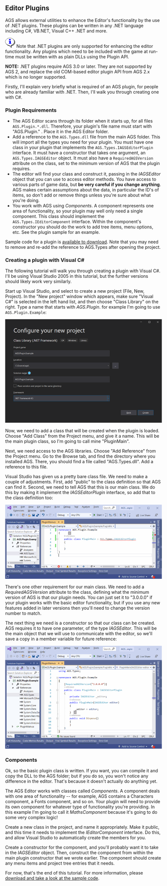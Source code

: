 ## Editor Plugins

AGS allows external utilities to enhance the Editor's functionality by the use of .NET plugins. These plugins can be written in any .NET language including C#, VB.NET, Visual C++ .NET and more.

![Note](images/icon_info.png) Note that .NET plugins are only supported for enhancing the editor functionality. Any plugins which need to be included with the game at run-time must be written with as plain DLLs using the Plugin API.

**NOTE:** .NET plugins require AGS 3.0 or later. They are not supported by AGS 2, and replace the old COM-based editor plugin API from AGS 2.x which is no longer supported.

Firstly, I'll explain very briefly what is required of an AGS plugin, for people who are already familiar with .NET. Then, I'll walk you through creating one with C#.

### Plugin Requirements

* The AGS Editor scans through its folder when it starts up, for all files `AGS.Plugin.*.dll`. Therefore, your plugin's file name must start with "AGS.Plugin." . Place it in the AGS Editor folder.
* Add a reference to the `AGS.Types.dll` file from the main AGS folder. This will import all the types you need for your plugin.
You must have one class in your plugin that implements the `AGS.Types.IAGSEditorPlugin` interface. It must have a constructor that takes one argument, an `AGS.Types.IAGSEditor` object. It must also have a `RequiredAGSVersion` attribute on the class, set to the minimum version of AGS that the plugin requires.
* The editor will find your class and construct it, passing in the *IAGSEditor* object that you can use to access editor methods. You have access to various parts of game data, but **be very careful if you change anything**. AGS makes certain assumptions about the data, in particular the ID's of items, so don't add or remove things unless you're sure about what you're doing.
* You work with AGS using *Components*. A component represents one area of functionality, so your plugin may well only need a single component. This class should implement the `AGS.Types.IEditorComponent` interface. Within the component's constructor you should do the work to add tree items, menu options, etc. See the plugin sample for an example.

Sample code for a plugin is [available to download](https://www.adventuregamestudio.co.uk/AGS.Plugin.Sample.zip). Note that you may need to remove and re-add the reference to AGS.Types after opening the project.

### Creating a plugin with Visual C#

The following tutorial will walk you through creating a plugin with Visual C#. I'll be using Visual Studio 2005 in this tutorial, but the further versions should likely work very similarly.

Start up Visual Studio, and select to create a new project (File, New, Project). In the "New project" window which appears, make sure "Visual C#" is selected in the left hand list, and then choose "Class Library" on the right. Type a name that starts with *AGS.Plugin*. for example I'm going to use `AGS.Plugin.Example`:

_![Creating a new Class Library project](images/netplug1.png)_

Now, we need to add a class that will be created when the plugin is loaded. Choose "Add Class" from the Project menu, and give it a name. This will be the main plugin class, so I'm going to call mine "PluginMain".

Next, we need access to the AGS libraries. Choose "Add Reference" from the Project menu. Go to the Browse tab, and find the directory where you installed AGS. There, you should find a file called "AGS.Types.dll". Add a reference to this file.

Visual Studio has given us a pretty bare class file. We need to make a couple of adjustments. First, add "public" to the class definition so that AGS can find it. Second, we need to tell AGS that this is our main class. We do this by making it implement the *IAGSEditorPlugin* interface, so add that to the class definition too:

_![New class, now public and implementing the interface](images/netplug2.png)_

There's one other requirement for our main class. We need to add a *RequiredAGSVersion* attribute to the class, defining what the minimum version of AGS is that our plugin needs. You can just set it to "3.0.0.0" if your plugin works with the basic editor functionality, but if you use any new features added in later versions then you'll need to change the version number to match.

The next thing we need is a constructor so that our class can be created. AGS requires it to have one parameter, of the type *IAGSEditor*. This will be the main object that we will use to communicate with the editor, so we'll save a copy in a member variable for future reference:

_![Added attribute and basic plumbing](images/netplug3.png)_

### Components

Ok, so the basic plugin class is written. If you want, you can compile it and copy the DLL to the AGS folder; but if you do so, you won't notice any difference in the editor. That's because it doesn't actually do anything yet.

The AGS Editor works with classes called *Components*. A component deals with one area of functionality -- for example, AGS contains a Characters component, a Fonts component, and so on. Your plugin will need to provide its own component for whatever type of functionality you're providing. In this example I'm going to call it *MathsComponent* because it's going to do some very complex logic!

Create a new class in the project, and name it appropriately. Make it public, and this time it needs to implement the *IEditorComponent* interface. Do this, and allow Visual Studio to automatically create the members for you.

Create a constructor for the component, and you'll probably want it to take in the *IAGSEditor* object. Then, construct the component from within the main plugin constructor that we wrote earlier. The component should create any menu items and project tree entries that it needs.

For now, that's the end of this tutorial. For more information, please [download and take a look at the sample code](https://www.adventuregamestudio.co.uk/AGS.Plugin.Sample.zip).
